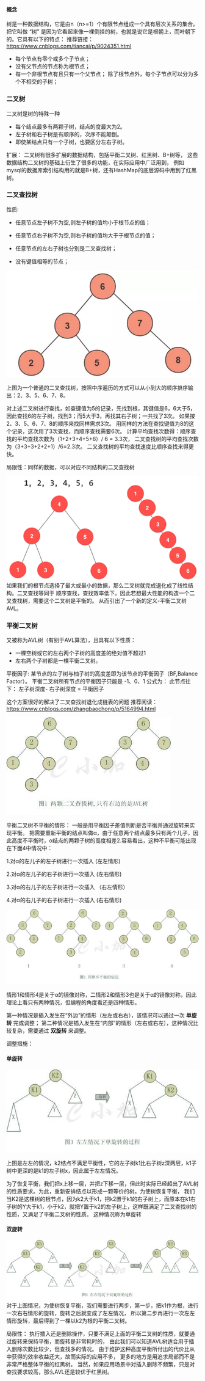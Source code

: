 

#### 概念 ####
树是一种数据结构，它是由n（n>=1）个有限节点组成一个具有层次关系的集合。把它叫做 “树” 是因为它看起来像一棵倒挂的树，也就是说它是根朝上，而叶朝下的。它具有以下的特点：
推荐链接： https://www.cnblogs.com/tiancai/p/9024351.html

* 每个节点有零个或多个子节点；
* 没有父节点的节点称为根节点；
* 每一个非根节点有且只有一个父节点；
除了根节点外，每个子节点可以分为多个不相交的子树；


###  二叉树 ###
二叉树是树的特殊一种
* 每个结点最多有两颗子树，结点的度最大为2。
* 左子树和右子树是有顺序的，次序不能颠倒。
* 即使某结点只有一个子树，也要区分左右子树。

扩展：
二叉树有很多扩展的数据结构，包括平衡二叉树、红黑树、B+树等，
这些数据结构二叉树的基础上衍生了很多的功能，在实际应用中广泛用到，
例如mysql的数据库索引结构用的就是B+树，还有HashMap的底层源码中用到了红黑树。

### 二叉查找树 ###
性质:
  * 任意节点左子树不为空,则左子树的值均小于根节点的值；
    
  * 任意节点右子树不为空,则右子树的值均大于于根节点的值；
    
  * 任意节点的左右子树也分别是二叉查找树；
    
  * 没有键值相等的节点；

![avator](./img/二叉查找树.png)

上图为一个普通的二叉查找树，按照中序遍历的方式可以从小到大的顺序排序输出：2、3、5、6、7、8。

对上述二叉树进行查找，如查键值为5的记录，先找到根，其键值是6，6大于5，因此查找6的左子树，找到3；而5大于3，再找其右子树；一共找了3次。
如果按2、3、5、6、7、8的顺序来找同样需求3次。
用同样的方法在查找键值为8的这个记录，这次用了3次查找，而顺序查找需要6次。
计算平均查找次数得：顺序查找的平均查找次数为（1+2+3+4+5+6）/ 6 = 3.3次，
二叉查找树的平均查找次数为（3+3+3+2+2+1）/6=2.3次。
二叉查找树的平均查找速度比顺序查找来得更快。

局限性：同样的数据，可以对应不同结构的二叉查找树

![avator](./img/二叉查找树2.png)
如果我们的根节点选择了最大或最小的数据，那么二叉树就完成退化成了线性结构。二叉查找等同于
顺序查找，查找效率低下。因此若想最大性能的构造一个二叉查找树，需要这个二叉树是平衡的。
从而引出了一个新的定义-平衡二叉树AVL。


### 平衡二叉树 ###
又被称为AVL树（有别于AVL算法），且具有以下性质：
 * 一棵空树或它的左右两个子树的高度差的绝对值不超过1
 * 左右两个子树都是一棵平衡二叉树。
 
 平衡因子:
 某节点的左子树与柚子树的高度差即为该节点的平衡因子（BF,Balance Factor）。
 平衡二叉树所有节点的平衡因子只能是 -1、0、1
 公式为： 此节点往下： 左子树深度- 右子树深度 = 平衡因子
 
 
 
这个方案很好的解决了二叉查找树退化成链表的问题
推荐阅读： https://www.cnblogs.com/zhangbaochong/p/5164994.html

![avator](./img/平衡二叉树.jpg)

平衡二叉树不平衡的情形：
一般是用平衡因子差值判断是否平衡并通过旋转来实现平衡。
把需要重新平衡的结点叫做α，由于任意两个结点最多只有两个儿子，因此高度不平衡时，α结点的两颗子树的高度相差2.容易看出，这种不平衡可能出现在下面4中情况中：

1.对α的左儿子的左子树进行一次插入 (左左情形)

2.对α的左儿子的右子树进行一次插入 (左右情形)

3.对α的右儿子的左子树进行一次插入 （右左情形）

4.对α的右儿子的右子树进行一次插入 (右右情形)

![avator](./img/平衡二叉树2.jpg)

情形1和情形4是关于α的镜像对称，二情形2和情形3也是关于α的镜像对称，因此理论上看只有两种情况，但编程的角度看还是四种情形。

第一种情况是插入发生在“外边”的情形（左左或右右），该情况可以通过一次 **单旋转** 完成调整；
第二种情况是插入发生在“内部”的情形（左右或右左），这种情况比较复杂，需要通过 **双旋转** 来调整。

调整措施：
#### 单旋转 ####
![avator](./img/平衡二叉树单旋转.jpg)

上图是左左的情况，k2结点不满足平衡性，它的左子树k1比右子树z深两层，k1子树中更深的是k1的左子树x，因此属于左左情况。

为了恢复平衡，我们把x上移一层，并把z下移一层，但此时实际已经超出了AVL树的性质要求。为此，重新安排结点以形成一颗等价的树。为使树恢复平衡，
我们当K2是这棵树的根节点，因为k2大于k1，把k2置于k1的右子树上，而原本在k1右子树的Y大于k1，小于k2，就把Y置于k2的左子树上，这样既满足了二叉查找树的性质，又满足了平衡二叉树的性质。
这种情况称为单旋转

#### 双旋转 ####
![avator](./img/平衡二叉树双旋转.jpg)
对于上图情况，为使树恢复平衡，我们需要进行两步，第一步，把k1作为根，进行一次右右情形的旋转，旋转之后就变成了左左情况，
所以第二步再进行一次左左情形旋转，最后得到了一棵以k2为根的平衡二叉树。


局限性：
执行插入还是删除操作，只要不满足上面的平衡二叉树的性质，就要通过旋转来保持平衡，而旋转是非常耗时的，
由此我们可以知道AVL树适合用于插入删除次数比较少，但查找多的情况。 
由于维护这种高度平衡所付出的代价比从中获得的效率收益还大，故而实际的应用不多，
更多的地方是用追求局部而不是非常严格整体平衡的红黑树。
当然，如果应用场景中对插入删除不频繁，只是对查找要求较高，那么AVL还是较优于红黑树。
